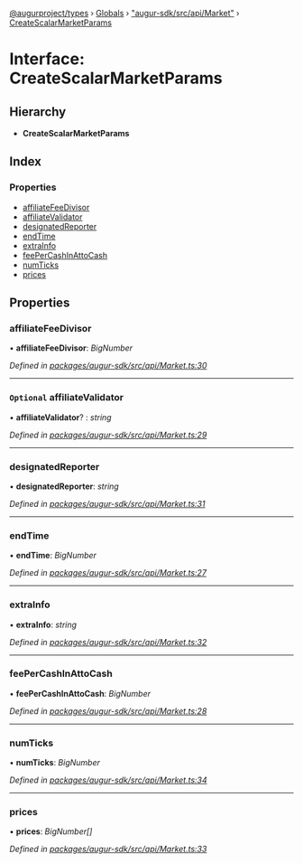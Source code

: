 [@augurproject/types](../README.md) › [Globals](../globals.md) › ["augur-sdk/src/api/Market"](../modules/_augur_sdk_src_api_market_.md) › [CreateScalarMarketParams](_augur_sdk_src_api_market_.createscalarmarketparams.md)

# Interface: CreateScalarMarketParams

## Hierarchy

* **CreateScalarMarketParams**

## Index

### Properties

* [affiliateFeeDivisor](_augur_sdk_src_api_market_.createscalarmarketparams.md#affiliatefeedivisor)
* [affiliateValidator](_augur_sdk_src_api_market_.createscalarmarketparams.md#optional-affiliatevalidator)
* [designatedReporter](_augur_sdk_src_api_market_.createscalarmarketparams.md#designatedreporter)
* [endTime](_augur_sdk_src_api_market_.createscalarmarketparams.md#endtime)
* [extraInfo](_augur_sdk_src_api_market_.createscalarmarketparams.md#extrainfo)
* [feePerCashInAttoCash](_augur_sdk_src_api_market_.createscalarmarketparams.md#feepercashinattocash)
* [numTicks](_augur_sdk_src_api_market_.createscalarmarketparams.md#numticks)
* [prices](_augur_sdk_src_api_market_.createscalarmarketparams.md#prices)

## Properties

###  affiliateFeeDivisor

• **affiliateFeeDivisor**: *BigNumber*

*Defined in [packages/augur-sdk/src/api/Market.ts:30](https://github.com/AugurProject/augur/blob/69c4be52bf/packages/augur-sdk/src/api/Market.ts#L30)*

___

### `Optional` affiliateValidator

• **affiliateValidator**? : *string*

*Defined in [packages/augur-sdk/src/api/Market.ts:29](https://github.com/AugurProject/augur/blob/69c4be52bf/packages/augur-sdk/src/api/Market.ts#L29)*

___

###  designatedReporter

• **designatedReporter**: *string*

*Defined in [packages/augur-sdk/src/api/Market.ts:31](https://github.com/AugurProject/augur/blob/69c4be52bf/packages/augur-sdk/src/api/Market.ts#L31)*

___

###  endTime

• **endTime**: *BigNumber*

*Defined in [packages/augur-sdk/src/api/Market.ts:27](https://github.com/AugurProject/augur/blob/69c4be52bf/packages/augur-sdk/src/api/Market.ts#L27)*

___

###  extraInfo

• **extraInfo**: *string*

*Defined in [packages/augur-sdk/src/api/Market.ts:32](https://github.com/AugurProject/augur/blob/69c4be52bf/packages/augur-sdk/src/api/Market.ts#L32)*

___

###  feePerCashInAttoCash

• **feePerCashInAttoCash**: *BigNumber*

*Defined in [packages/augur-sdk/src/api/Market.ts:28](https://github.com/AugurProject/augur/blob/69c4be52bf/packages/augur-sdk/src/api/Market.ts#L28)*

___

###  numTicks

• **numTicks**: *BigNumber*

*Defined in [packages/augur-sdk/src/api/Market.ts:34](https://github.com/AugurProject/augur/blob/69c4be52bf/packages/augur-sdk/src/api/Market.ts#L34)*

___

###  prices

• **prices**: *BigNumber[]*

*Defined in [packages/augur-sdk/src/api/Market.ts:33](https://github.com/AugurProject/augur/blob/69c4be52bf/packages/augur-sdk/src/api/Market.ts#L33)*
